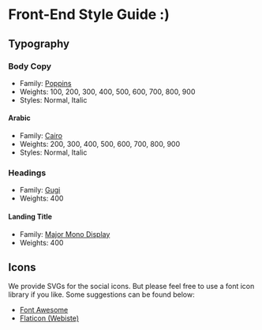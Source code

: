 # Front-End Style Guide :)

## Typography

### Body Copy

- Family: [Poppins](https://fonts.google.com/specimen/Poppins?query=Poppins)
- Weights: 100, 200, 300, 400, 500, 600, 700, 800, 900
- Styles: Normal, Italic

#### Arabic

- Family: [Cairo](https://fonts.google.com/specimen/Cairo)
- Weights: 200, 300, 400, 500, 600, 700, 800, 900
- Styles: Normal, Italic

### Headings

- Family: [Gugi](https://fonts.google.com/specimen/Gugi?query=Gug)
- Weights: 400

#### Landing Title

- Family: [Major Mono Display](https://fonts.google.com/specimen/Major+Mono+Display?query=Major+Mono+Display)
- Weights: 400

## Icons

We provide SVGs for the social icons. But please feel free to use a font icon library if you like. Some suggestions can be found below:

- [Font Awesome](https://fontawesome.com)
- [Flaticon (Webiste)](https://www.flaticon.com/)

